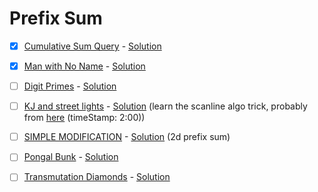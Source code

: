 # Prefix Sum

- [x] [Cumulative Sum Query](https://www.spoj.com/problems/CSUMQ) - [Solution](CSUMQ.cpp)

- [x] [Man with No Name](https://www.codechef.com/problems/BLONDIE) - [Solution](BLONDIE.cpp)

- [ ] [Digit Primes](https://onlinejudge.org/index.php?option=com_onlinejudge&Itemid=8&category=24&page=show_problem&problem=1474) - [Solution](10533.cpp)

- [ ] [KJ and street lights](https://www.hackerrank.com/contests/ab-yeh-kar-ke-dikhao/challenges/kj-and-street-lights) - [Solution](KJandStreetLights.cpp) (learn the scanline algo trick, probably from [here](https://www.youtube.com/watch?v=TSUvGqRFlug) (timeStamp: 2:00))

- [ ] [SIMPLE MODIFICATION](https://www.codechef.com/COW42020/problems/COW3E) - [Solution](COW3E.cpp) (2d prefix sum)

- [ ] [Pongal Bunk](https://www.codechef.com/problems/COWA19B) - [Solution](COWA19B.cpp)

- [ ] [Transmutation Diamonds](https://www.codechef.com/problems/MXPOWER) - [Solution](MXPOWER.cpp)
